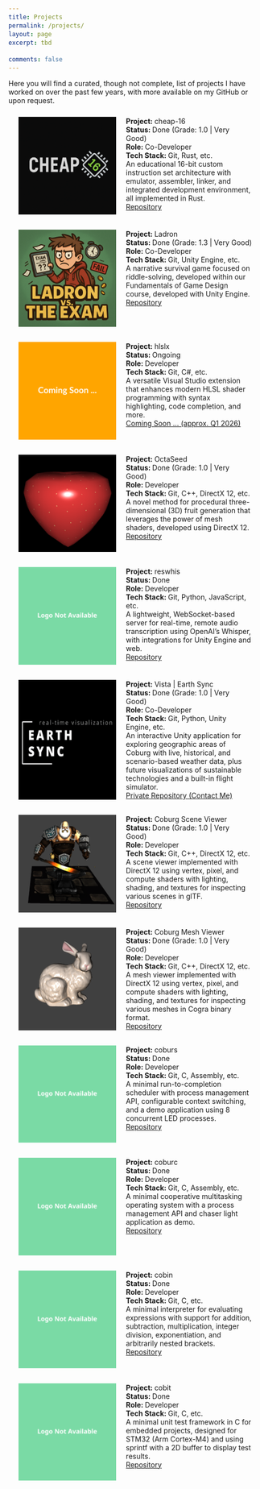```yaml
---
title: Projects
permalink: /projects/
layout: page
excerpt: tbd

comments: false
---
```


Here you will find a curated, though not complete, list of projects I have worked on over the past few years, with more available on my GitHub or upon request.

<div class="flex-container">
  <img src="/assets/img/projects/cheap_16_logo.png">
  <div>
    <strong>Project: </strong>cheap-16<br>
    <strong>Status: </strong>Done (Grade: 1.0 | Very Good)<br>
    <strong>Role: </strong>Co-Developer<br>
    <strong>Tech Stack: </strong>Git, Rust, etc.<br>
    An educational 16-bit custom instruction set architecture with emulator, assembler, linker, and integrated development environment, all implemented in Rust.<br>
    <a href="https://github.com/Masihtabaei/cheap-16" target="_blank">Repository</a>
  </div>
</div>

<div class="flex-container">
  <img src="/assets/img/projects/ladron_logo.png">
  <div>
    <strong>Project: </strong>Ladron<br>
    <strong>Status: </strong>Done (Grade: 1.3 | Very Good)<br>
    <strong>Role: </strong>Co-Developer<br>
    <strong>Tech Stack: </strong>Git, Unity Engine, etc.<br>
    A narrative survival game focused on riddle-solving, developed within our Fundamentals of Game Design course, developed with Unity Engine.<br>
    <a href="https://github.com/Masihtabaei/ladron" target="_blank">Repository</a>
  </div>
</div>

<div class="flex-container">
  <img src="/assets/img/projects/coming_soon_placeholder.svg">
  <div>
    <strong>Project: </strong>hlslx<br>
    <strong>Status: </strong>Ongoing<br>
    <strong>Role: </strong>Developer<br>
    <strong>Tech Stack: </strong>Git, C#, etc.<br>
    A versatile Visual Studio extension that enhances modern HLSL shader programming with syntax highlighting, code completion, and more.<br>
    <a href="" >Coming Soon ... (approx. Q1 2026)</a>
  </div>
</div>

<div class="flex-container">
  <img src="/assets/img/projects/octa_seed_logo.png">
  <div>
    <strong>Project: </strong>OctaSeed<br>
    <strong>Status: </strong>Done (Grade: 1.0 | Very Good)<br>
    <strong>Role: </strong>Developer<br>
    <strong>Tech Stack: </strong>Git, C++, DirectX 12, etc.<br>
    A novel method for procedural three-dimensional (3D) fruit generation that leverages the power of mesh shaders, developed using DirectX 12.<br>
    <a href="https://github.com/Masihtabaei/octa-seed" target="_blank" >Repository</a>
  </div>
</div>

<div class="flex-container">
  <img src="/assets/img/projects/no_logo_placeholder.svg">
  <div>
    <strong>Project: </strong>reswhis<br>
    <strong>Status: </strong>Done<br>
    <strong>Role: </strong>Developer<br>
    <strong>Tech Stack: </strong>Git, Python, JavaScript, etc.<br>
    A lightweight, WebSocket-based server for real-time, remote audio transcription using OpenAI’s Whisper, with integrations for Unity Engine and web.<br>
    <a href="https://github.com/Masihtabaei/reswhis" target="_blank" >Repository</a>
  </div>
</div>

<div class="flex-container">
  <img src="/assets/img/projects/vista_earth_sync_logo.png">
  <div>
    <strong>Project: </strong>Vista | Earth Sync<br>
    <strong>Status: </strong>Done (Grade: 1.0 | Very Good)<br>
    <strong>Role: </strong>Co-Developer<br>
    <strong>Tech Stack: </strong>Git, Python, Unity Engine, etc.<br>
    An interactive Unity application for exploring geographic areas of Coburg with live, historical, and scenario-based weather data, plus future visualizations of sustainable technologies and a built-in flight simulator.<br>
    <a href="">Private Repository (Contact Me)</a>
  </div>
</div>

<div class="flex-container">
  <img src="/assets/img/projects/coburg_scene_viewer.png">
  <div>
    <strong>Project: </strong>Coburg Scene Viewer<br>
    <strong>Status: </strong>Done (Grade: 1.0 | Very Good)<br>
    <strong>Role: </strong>Developer<br>
    <strong>Tech Stack: </strong>Git, C++, DirectX 12, etc.<br>
    A scene viewer implemented with DirectX 12 using vertex, pixel, and compute shaders with lighting, shading, and textures for inspecting various scenes in glTF.<br>
    <a href="https://github.com/Masihtabaei/gpu-image-synthesis" target="_blank" >Repository</a>
  </div>
</div>

<div class="flex-container">
  <img src="/assets/img/projects/coburg_mesh_viewer_logo.png">
  <div>
    <strong>Project: </strong>Coburg Mesh Viewer<br>
    <strong>Status: </strong>Done (Grade: 1.0 | Very Good)<br>
    <strong>Role: </strong>Developer<br>
    <strong>Tech Stack: </strong>Git, C++, DirectX 12, etc.<br>
    A mesh viewer implemented with DirectX 12 using vertex, pixel, and compute shaders with lighting, shading, and textures for inspecting various meshes in Cogra binary format.<br>
    <a href="https://github.com/Masihtabaei/gpu-image-synthesis" target="_blank" >Repository</a>
  </div>
</div>

<div class="flex-container">
  <img src="/assets/img/projects/no_logo_placeholder.svg">
  <div>
    <strong>Project: </strong>coburs<br>
    <strong>Status: </strong>Done<br>
    <strong>Role: </strong>Developer<br>
    <strong>Tech Stack: </strong>Git, C, Assembly, etc.<br>
    A minimal run-to-completion scheduler with process management API, configurable context switching, and a demo application using 8 concurrent LED processes.<br>
    <a href="https://github.com/Masihtabaei/coburs-embedded-run-to-completion-scheduler" target="_blank" >Repository</a>
  </div>
</div>

<div class="flex-container">
  <img src="/assets/img/projects/no_logo_placeholder.svg">
  <div>
    <strong>Project: </strong>coburc<br>
    <strong>Status: </strong>Done<br>
    <strong>Role: </strong>Developer<br>
    <strong>Tech Stack: </strong>Git, C, Assembly, etc.<br>
    A minimal cooperative multitasking operating system with a process management API and chaser light application as demo.<br>
    <a href="https://github.com/Masihtabaei/coburc-embedded-os-with-cooperative-multitasking" target="_blank" >Repository</a>
  </div>
</div>

<div class="flex-container">
  <img src="/assets/img/projects/no_logo_placeholder.svg">
  <div>
    <strong>Project: </strong>cobin<br>
    <strong>Status: </strong>Done<br>
    <strong>Role: </strong>Developer<br>
    <strong>Tech Stack: </strong>Git, C, etc.<br>
    A minimal interpreter for evaluating expressions with support for addition, subtraction, multiplication, integer division, exponentiation, and arbitrarily nested brackets.<br>
    <a href="https://github.com/Masihtabaei/cobin-minimal-interpreter-in-c" target="_blank" >Repository</a>
  </div>
</div>

<div class="flex-container">
  <img src="/assets/img/projects/no_logo_placeholder.svg">
  <div>
    <strong>Project: </strong>cobit<br>
    <strong>Status: </strong>Done<br>
    <strong>Role: </strong>Developer<br>
    <strong>Tech Stack: </strong>Git, C, etc.<br>
    A minimal unit test framework in C for embedded projects, designed for STM32 (Arm Cortex-M4) and using sprintf with a 2D buffer to display test results.<br>
    <a href="https://github.com/Masihtabaei/cobit-minimal-embedded-c-unit-test-framework" target="_blank" >Repository</a>
  </div>
</div>


<style>
.flex-container {
  display: flex;
  flex-wrap: nowrap;
  margin: 2%;

}

.flex-container > img {
  min-width: 25%;
  max-width: 40%;
  margin: 10px;

}
.flex-container > div {
  width: 75%;
  margin: 10px;
    text-align: left;
}

@media (max-width: 800px) {
  .flex-container {
    flex-direction: column;
    justify-content: center;
  }
  .flex-container > img {
      min-width: 100%;
  max-width: 100%;
    width: 100%;
  }
  .flex-container > div {
    width: 100%;
    text-align: center;
  }
}
</style>